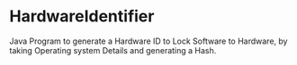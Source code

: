 # HardwareIdentifier
 Java Program to generate a Hardware ID to Lock Software to Hardware, by taking Operating system Details and generating a Hash.
